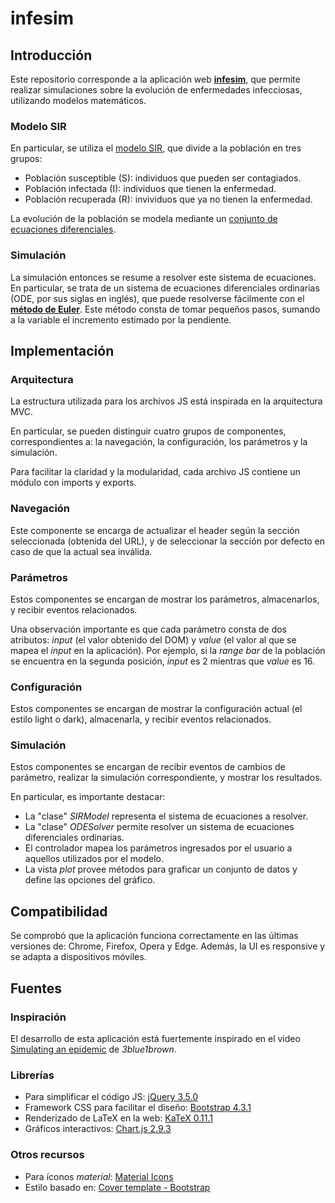 # infesim
## Introducción
Este repositorio corresponde a la aplicación web [**infesim**](https://juaanma.github.io/proyecto-1/), 
que permite realizar simulaciones sobre la evolución de enfermedades infecciosas, utilizando
modelos matemáticos.

### Modelo SIR
En particular, se utiliza el [modelo SIR](https://en.wikipedia.org/wiki/Compartmental_models_in_epidemiology#The_SIR_model), que divide a la población en tres grupos:

* Población susceptible (S): individuos que pueden ser contagiados.
* Población infectada (I): individuos que tienen la enfermedad.
* Población recuperada (R): invividuos que ya no tienen la enfermedad.

La evolución de la población se modela mediante un [conjunto de ecuaciones diferenciales](https://en.wikipedia.org/wiki/Compartmental_models_in_epidemiology#The_SIR_model_without_vital_dynamics).

### Simulación
La simulación entonces se resume a resolver este sistema de ecuaciones.
En particular, se trata de un sistema de ecuaciones diferenciales ordinarias (ODE, por sus siglas en inglés), que puede resolverse fácilmente con el [**método de Euler**](https://en.wikipedia.org/wiki/Euler_method).
Este método consta de tomar pequeños pasos, sumando a la variable el incremento estimado por la pendiente.

## Implementación
### Arquitectura
La estructura utilizada para los archivos JS está inspirada en la arquitectura MVC.

En particular, se pueden distinguir cuatro grupos de componentes, correspondientes a: la navegación,
la configuración, los parámetros y la simulación.

Para facilitar la claridad y la modularidad, cada archivo JS contiene un módulo con imports y exports.

### Navegación
Este componente se encarga de actualizar el header según la sección seleccionada (obtenida del URL), y
de seleccionar la sección por defecto en caso de que la actual sea inválida.

### Parámetros
Estos componentes se encargan de mostrar los parámetros, almacenarlos, y recibir eventos relacionados.

Una observación importante es que cada parámetro consta de dos atributos: _input_ (el valor obtenido
del DOM) y _value_ (el valor al que se mapea el _input_ en la aplicación). Por ejemplo, si la 
_range bar_ de la población se encuentra en la segunda posición, _input_ es 2 mientras que _value_ es 16.

### Configuración
Estos componentes se encargan de mostrar la configuración actual (el estilo light o dark), almacenarla,
y recibir eventos relacionados.

### Simulación
Estos componentes se encargan de recibir eventos de cambios de parámetro, realizar la simulación correspondiente,
y mostrar los resultados.

En particular, es importante destacar:

* La "clase" _SIRModel_ representa el sistema de ecuaciones a resolver.
* La "clase" _ODESolver_ permite resolver un sistema de ecuaciones diferenciales ordinarias.
* El controlador mapea los parámetros ingresados por el usuario a aquellos utilizados por el modelo.
* La vista _plot_ provee métodos para graficar un conjunto de datos y define las opciones del gráfico.

## Compatibilidad
Se comprobó que la aplicación funciona correctamente en las últimas versiones de: Chrome, Firefox, Opera y Edge. Además, la UI es responsive y se adapta a dispositivos móviles.

## Fuentes
### Inspiración
El desarrollo de esta aplicación está fuertemente inspirado en el video [Simulating an epidemic](https://www.youtube.com/watch?v=gxAaO2rsdIs) de _3blue1brown_.

### Librerías
* Para simplificar el código JS: [jQuery 3.5.0](https://code.jquery.com/)
* Framework CSS para facilitar el diseño: [Bootstrap 4.3.1](https://getbootstrap.com/docs/4.3/getting-started/download/)
* Renderizado de LaTeX en la web: [KaTeX 0.11.1](https://katex.org/docs/browser.html)
* Gráficos interactivos: [Chart.js 2.9.3](https://www.chartjs.org/docs/latest/getting-started/installation.html)

### Otros recursos
* Para íconos _material_: [Material Icons](https://google.github.io/material-design-icons/)
* Estilo basado en: [Cover template - Bootstrap](https://getbootstrap.com/docs/4.3/examples/cover/#)